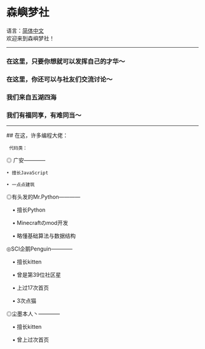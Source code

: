 # 森嶼梦社
语言：[简体中文](https://github.com/Senyudream-Team/.github/blob/main/README.md)  
欢迎来到森嶼梦社！

***
### 在这里，只要你想就可以发挥自己的才华～
### 在这里，你还可以与社友们交流讨论～
### 我们来自五湖四海
### 我们有福同享，有难同当～

***
️## 在这，许多编程大佬：  

     代码类：
     
◎ 广安————

    • 擅长JavaScript
     
    • 一点点建筑
     
◎有头发的Mr.Python————

    • 擅长Python
    
    • Minecraftのmod开发
    
    • 略懂基础算法与数据结构

◎SCI企鹅Penguin————

    • 擅长kitten
    
    • 曾是第39位社区星
    
    • 上过17次首页
    
    • 3次点猫
    
◎尘墨本人丶————

    • 擅长kitten
    
    • 曾上过次首页

